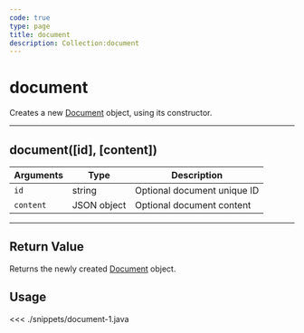 ```yaml
---
code: true
type: page
title: document
description: Collection:document
---
```


# document

Creates a new [Document](/sdk/java/2/core-classes/document) object, using its constructor.

---

## document([id], [content])

| Arguments | Type        | Description                 |
| --------- | ----------- | --------------------------- |
| `id`      | string      | Optional document unique ID |
| `content` | JSON object | Optional document content   |

---

## Return Value

Returns the newly created [Document](/sdk/java/2/core-classes/document) object.

## Usage

<<< ./snippets/document-1.java
